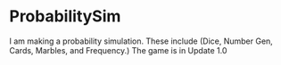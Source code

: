# ProbabilitySim
I am making a probability simulation. These include (Dice, Number Gen, Cards, Marbles, and Frequency.) The game is in Update 1.0
